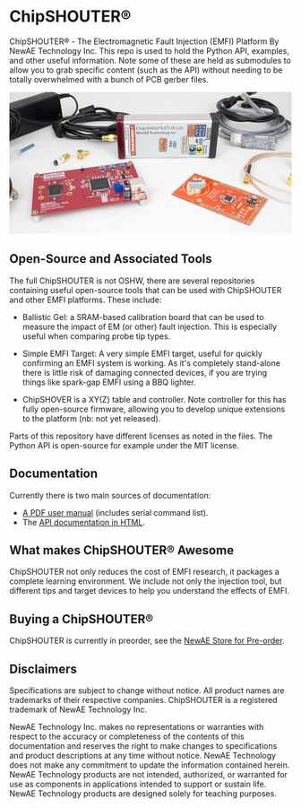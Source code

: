 # ChipSHOUTER®
ChipSHOUTER® - The Electromagnetic Fault Injection (EMFI) Platform By NewAE Technology Inc. This repo is used to hold the Python API, examples, and other useful information. Note some of these are held as submodules to allow you to grab specific content (such as the API) without needing to be totally overwhelmed with a bunch of PCB gerber files.

![](documentation/ChipSHOUTER_Example.jpg)

## Open-Source and Associated Tools

The full ChipSHOUTER is not OSHW, there are several repositories containing useful open-source tools that can be used with ChipSHOUTER and other EMFI platforms. These include:

* Ballistic Gel: a SRAM-based calibration board that can be used to measure the impact of EM (or other) fault injection. This is especially useful when comparing probe tip types.

* Simple EMFI Target: A very simple EMFI target, useful for quickly confirming an EMFI system is working. As it's completely stand-alone there is little risk of damaging connected devices, if you are trying things like spark-gap EMFI using a BBQ lighter.

* ChipSHOVER is a XY(Z) table and controller. Note controller for this has fully open-source firmware, allowing you to develop unique extensions to the platform (nb: not yet released).

Parts of this repository have different licenses as noted in the files. The Python API is open-source for example under the MIT license.

## Documentation

Currently there is two main sources of documentation:

- [A PDF user manual](https://github.com/newaetech/ChipSHOUTER/raw/master/documentation/ChipSHOUTER%20User%20Manual.pdf) (includes serial command list).
- The [API documentation in HTML](https://chipshouter.readthedocs.io/en/latest/).

## What makes ChipSHOUTER® Awesome

ChipSHOUTER not only reduces the cost of EMFI research, it packages a complete learning environment. We include not only the injection tool, but different tips and target devices to help you understand the effects of EMFI.

## Buying a ChipSHOUTER®

ChipSHOUTER is currently in preorder, see the [NewAE Store for Pre-order](http://store.newae.com/chipshouter-kit/).

## Disclaimers

Specifications are subject to change without notice. All product names are trademarks of their respective companies. ChipSHOUTER is a registered trademark of NewAE Technology Inc.

NewAE Technology Inc. makes no representations or warranties with respect to the accuracy or completeness of the contents of this documentation and reserves the right to make changes to specifications and product descriptions at any time without notice. NewAE Technology does not make any commitment to update the information contained herein. NewAE Technology products are not intended, authorized, or warranted for use as components in applications intended to support or sustain life. NewAE Technology products are designed solely for teaching purposes.